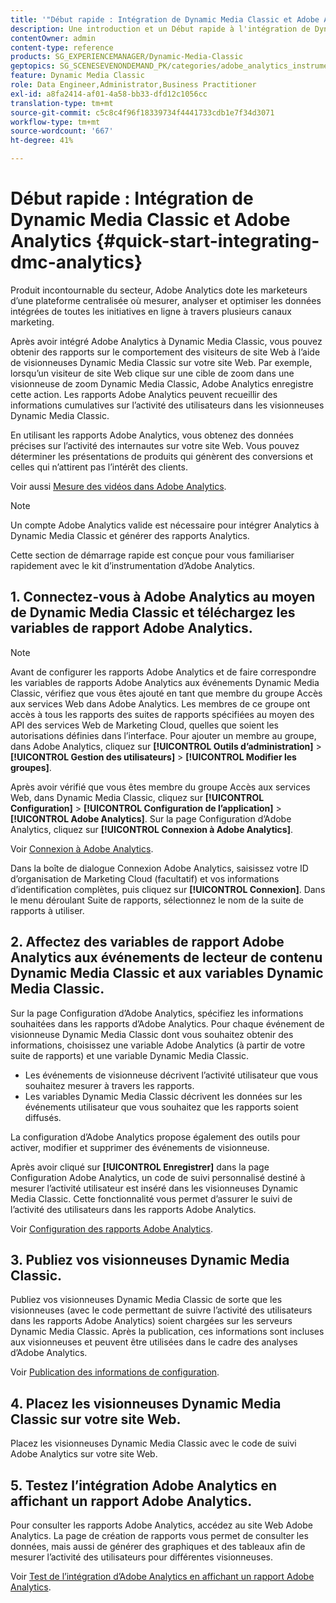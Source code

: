 ```yaml
---
title: '"Début rapide : Intégration de Dynamic Media Classic et Adobe Analytics"'
description: Une introduction et un Début rapide à l'intégration de Dynamic Media Classic et Adobe Analytics pour vous aider à vous mettre en pratique rapidement.
contentOwner: admin
content-type: reference
products: SG_EXPERIENCEMANAGER/Dynamic-Media-Classic
geptopics: SG_SCENESEVENONDEMAND_PK/categories/adobe_analytics_instrumentation_kit
feature: Dynamic Media Classic
role: Data Engineer,Administrator,Business Practitioner
exl-id: a8fa2414-af01-4a58-bb33-dfd12c1056cc
translation-type: tm+mt
source-git-commit: c5c8c4f96f18339734f4441733cdb1e7f34d3071
workflow-type: tm+mt
source-wordcount: '667'
ht-degree: 41%

---
```


# Début rapide : Intégration de Dynamic Media Classic et Adobe Analytics {#quick-start-integrating-dmc-analytics}

Produit incontournable du secteur, Adobe Analytics dote les marketeurs d’une plateforme centralisée où mesurer, analyser et optimiser les données intégrées de toutes les initiatives en ligne à travers plusieurs canaux marketing.

Après avoir intégré Adobe Analytics à Dynamic Media Classic, vous pouvez obtenir des rapports sur le comportement des visiteurs de site Web à l’aide de visionneuses Dynamic Media Classic sur votre site Web. Par exemple, lorsqu’un visiteur de site Web clique sur une cible de zoom dans une visionneuse de zoom Dynamic Media Classic, Adobe Analytics enregistre cette action. Les rapports Adobe Analytics peuvent recueillir des informations cumulatives sur l’activité des utilisateurs dans les visionneuses Dynamic Media Classic.

En utilisant les rapports Adobe Analytics, vous obtenez des données précises sur l’activité des internautes sur votre site Web. Vous pouvez déterminer les présentations de produits qui génèrent des conversions et celles qui n’attirent pas l’intérêt des clients.

Voir aussi [Mesure des vidéos dans Adobe Analytics](https://experienceleague.adobe.com/docs/media-analytics/using/media-overview.html).

>[!NOTE]
>
>Un compte Adobe Analytics valide est nécessaire pour intégrer Analytics à Dynamic Media Classic et générer des rapports Analytics.

Cette section de démarrage rapide est conçue pour vous familiariser rapidement avec le kit d’instrumentation d’Adobe Analytics. 

## 1. Connectez-vous à Adobe Analytics au moyen de Dynamic Media Classic et téléchargez les variables de rapport Adobe Analytics.

>[!NOTE]
>
>Avant de configurer les rapports Adobe Analytics et de faire correspondre les variables de rapports Adobe Analytics aux événements Dynamic Media Classic, vérifiez que vous êtes ajouté en tant que membre du groupe Accès aux services Web dans Adobe Analytics. Les membres de ce groupe ont accès à tous les rapports des suites de rapports spécifiées au moyen des API des services Web de Marketing Cloud, quelles que soient les autorisations définies dans l’interface. Pour ajouter un membre au groupe, dans Adobe Analytics, cliquez sur **[!UICONTROL Outils d’administration]** > **[!UICONTROL Gestion des utilisateurs]** > **[!UICONTROL Modifier les groupes]**.

Après avoir vérifié que vous êtes membre du groupe Accès aux services Web, dans Dynamic Media Classic, cliquez sur **[!UICONTROL Configuration]** > **[!UICONTROL Configuration de l’application]** > **[!UICONTROL Adobe Analytics]**. Sur la page Configuration d’Adobe Analytics, cliquez sur **[!UICONTROL Connexion à Adobe Analytics]**.

Voir [Connexion à Adobe Analytics](log-analytics.md#log_in_to_adobe_analytics).

Dans la boîte de dialogue Connexion Adobe Analytics, saisissez votre ID d’organisation de Marketing Cloud (facultatif) et vos informations d’identification complètes, puis cliquez sur **[!UICONTROL Connexion]**. Dans le menu déroulant Suite de rapports, sélectionnez le nom de la suite de rapports à utiliser.

## 2. Affectez des variables de rapport Adobe Analytics aux événements de lecteur de contenu Dynamic Media Classic et aux variables Dynamic Media Classic.

Sur la page Configuration d’Adobe Analytics, spécifiez les informations souhaitées dans les rapports d’Adobe Analytics. Pour chaque événement de visionneuse Dynamic Media Classic dont vous souhaitez obtenir des informations, choisissez une variable Adobe Analytics (à partir de votre suite de rapports) et une variable Dynamic Media Classic.

* Les événements de visionneuse décrivent l’activité utilisateur que vous souhaitez mesurer à travers les rapports.
* Les variables Dynamic Media Classic décrivent les données sur les événements utilisateur que vous souhaitez que les rapports soient diffusés.

La configuration d’Adobe Analytics propose également des outils pour activer, modifier et supprimer des événements de visionneuse.

Après avoir cliqué sur **[!UICONTROL Enregistrer]** dans la page Configuration Adobe Analytics, un code de suivi personnalisé destiné à mesurer l’activité utilisateur est inséré dans les visionneuses Dynamic Media Classic. Cette fonctionnalité vous permet d’assurer le suivi de l’activité des utilisateurs dans les rapports Adobe Analytics.

Voir [Configuration des rapports Adobe Analytics](configuring-analytics-reports.md#configuring_adobe_analytics_reports).

## 3. Publiez vos visionneuses Dynamic Media Classic.

Publiez vos visionneuses Dynamic Media Classic de sorte que les visionneuses (avec le code permettant de suivre l’activité des utilisateurs dans les rapports Adobe Analytics) soient chargées sur les serveurs Dynamic Media Classic. Après la publication, ces informations sont incluses aux visionneuses et peuvent être utilisées dans le cadre des analyses d’Adobe Analytics.

Voir [Publication des informations de configuration](publishing-analytics-configuration-information.md#publishing_adobe_analytics_configuration_information).

## 4. Placez les visionneuses Dynamic Media Classic sur votre site Web.

Placez les visionneuses Dynamic Media Classic avec le code de suivi Adobe Analytics sur votre site Web.

## 5. Testez l’intégration Adobe Analytics en affichant un rapport Adobe Analytics.

Pour consulter les rapports Adobe Analytics, accédez au site Web Adobe Analytics. La page de création de rapports vous permet de consulter les données, mais aussi de générer des graphiques et des tableaux afin de mesurer l’activité des utilisateurs pour différentes visionneuses.

Voir [Test de l’intégration d’Adobe Analytics en affichant un rapport Adobe Analytics](testing-integration-viewing-analytics-report.md#testing_the_integration_by_viewing_an_adobe_analytics_report).
